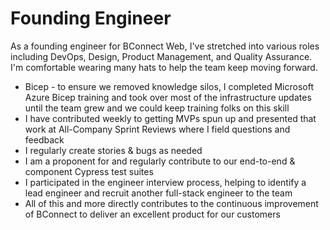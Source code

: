 # Founding Engineer
As a founding engineer for BConnect Web, I've stretched into various roles including DevOps, Design, Product Management, and Quality Assurance. I'm comfortable wearing many hats to help the team keep moving forward.
- Bicep - to ensure we removed knowledge silos, I completed Microsoft Azure Bicep training and took over most of the infrastructure updates until the team grew and we could keep training folks on this skill
- I have contributed weekly to getting MVPs spun up and presented that work at All-Company Sprint Reviews where I field questions and feedback
- I regularly create stories & bugs as needed
- I am a proponent for and regularly contribute to our end-to-end & component Cypress test suites
- I participated in the engineer interview process, helping to identify a lead engineer and recruit another full-stack engineer to the team
- All of this and more directly contributes to the continuous improvement of BConnect to deliver an excellent product for our customers